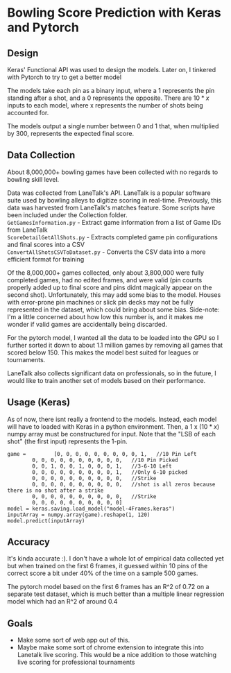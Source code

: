
# Bowling Score Prediction with Keras and Pytorch

## Design
Keras' Functional API was used to design the models. Later on, I tinkered with Pytorch to try to get a better model

The models take each pin as a binary input, where a 1 represents the pin standing after a shot, and a 0 represents the opposite. There are $10 * x$ inputs to each model, where x represents the number of shots being accounted for.

The models output a single number between 0 and 1 that, when multiplied by 300, represents the expected final score. 

## Data Collection
About 8,000,000+ bowling games have been collected with no regards to bowling skill level.

Data was collected from LaneTalk's API. LaneTalk is a popular software suite used by bowling alleys to digitize scoring in real-time. Previously, this data was harvested from LaneTalk's matches feature. Some scripts have been included under the Collection folder.  
```GetGamesInformation.py``` - Extract game information from a list of Game IDs from LaneTalk  
```ScoreDetailGetAllShots.py``` - Extracts completed game pin configurations and final scores into a CSV  
```ConvertAllShotsCSVToDataset.py``` - Converts the CSV data into a more efficient format for training  

Of the 8,000,000+ games collected, only about 3,800,000 were fully completed games, had no edited frames, and were valid (pin counts properly added up to final score and pins didnt magically appear on the second shot). Unfortunately, this may add some bias to the model. Houses with error-prone pin machines or slick pin decks may not be fully represented in the dataset, which could bring about some bias.
Side-note: I'm a little concerned about how low this number is, and it makes me wonder if valid games are accidentally being discarded.

For the pytorch model, I wanted all the data to be loaded into the GPU so I further sorted it down to about 1.1 million games by removing all games that scored below 150. This makes the model best suited for leagues or tournaments.

LaneTalk also collects significant data on professionals, so in the future, I would like to train another set of models based on their performance.

## Usage (Keras)
As of now, there isnt really a frontend to the models. Instead, each model will have to loaded with Keras in a python environment. Then, a  $1$ x $(10*x)$ numpy array must be constructured for input. Note that the "LSB of each shot" (the first input) represents the 1-pin. 
```
game = 	       [0, 0, 0, 0, 0, 0, 0, 0, 0, 1,	//10 Pin Left
		0, 0, 0, 0, 0, 0, 0, 0, 0, 0,	//10 Pin Picked
		0, 0, 1, 0, 0, 1, 0, 0, 0, 1,	//3-6-10 Left
		0, 0, 0, 0, 0, 0, 0, 0, 0, 1,	//Only 6-10 picked
		0, 0, 0, 0, 0, 0, 0, 0, 0, 0,	//Strike
		0, 0, 0, 0, 0, 0, 0, 0, 0, 0,	//shot is all zeros because there is no shot after a strike
		0, 0, 0, 0, 0, 0, 0, 0, 0, 0,	//Strike
		0, 0, 0, 0, 0, 0, 0, 0, 0, 0]
model = keras.saving.load_model("model-4Frames.keras")
inputArray = numpy.array(game).reshape(1, 120)
model.predict(inputArray)
```

## Accuracy
It's kinda accurate :). I don't have a whole lot of empirical data collected yet but when trained on the first 6 frames, it guessed within 10 pins of the correct score a bit under 40% of the time on a sample 500 games.  

The pytorch model based on the first 6 frames has an R^2 of 0.72 on a separate test dataset, which is much better than a multiple linear regression model which had an R^2 of around 0.4

## Goals

- Make some sort of web app out of this.
- Maybe make some sort of chrome extension to integrate this into Lanetalk live scoring. This would be a nice addition to those watching live scoring for professional tournaments 
